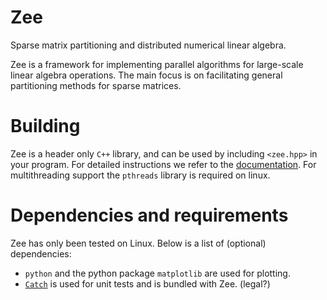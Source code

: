 Zee
===

Sparse matrix partitioning and distributed numerical linear algebra.

Zee is a framework for implementing parallel algorithms for large-scale
linear algebra operations. The main focus is on facilitating general
partitioning methods for sparse matrices.

Building
========

Zee is a header only `C++` library, and can be used by including `<zee.hpp>`
in your program. For detailed instructions we refer to the [documentation][dummy].
For multithreading support the `pthreads` library is required on linux.

Dependencies and requirements
=============================

Zee has only been tested on Linux. Below is a list of (optional) dependencies:

- `python` and the python package `matplotlib` are used for plotting.
- [`Catch`][dummy] is used for unit tests and is bundled with Zee. (legal?)

[dummy]: #
